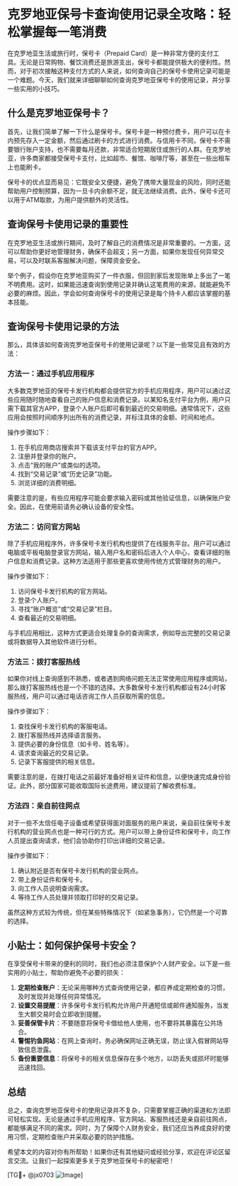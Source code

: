 # 克罗地亚保号卡查询使用记录全攻略：轻松掌握每一笔消费

在克罗地亚生活或旅行时，保号卡（Prepaid Card）是一种非常方便的支付工具。无论是日常购物、餐饮消费还是旅游支出，保号卡都能提供极大的便利性。然而，对于初次接触这种支付方式的人来说，如何查询自己的保号卡使用记录可能是一个难题。今天，我们就来详细聊聊如何查询克罗地亚保号卡的使用记录，并分享一些实用的小技巧。

## 什么是克罗地亚保号卡？

首先，让我们简单了解一下什么是保号卡。保号卡是一种预付费卡，用户可以在卡内预先存入一定金额，然后通过刷卡的方式进行消费。与信用卡不同，保号卡不需要银行账户支持，也不需要每月还款，非常适合短期居住或旅行的人群。在克罗地亚，许多商家都接受保号卡支付，比如超市、餐馆、咖啡厅等，甚至在一些出租车上也能刷卡。

保号卡的优点显而易见：它既安全又便捷，避免了携带大量现金的风险，同时还能帮助用户控制预算，因为一旦卡内余额不足，就无法继续消费。此外，保号卡还可以用于ATM取款，为用户提供额外的灵活性。

## 查询保号卡使用记录的重要性

在克罗地亚生活或旅行期间，及时了解自己的消费情况是非常重要的。一方面，这可以帮助你更好地管理财务，确保不会超支；另一方面，如果你发现任何异常交易，可以及时联系客服解决问题，保障资金安全。

举个例子，假设你在克罗地亚购买了一件衣服，但回到家后发现账单上多出了一笔不明费用。这时，如果能迅速查询到使用记录并确认这笔费用的来源，就能避免不必要的麻烦。因此，学会如何查询保号卡的使用记录是每个持卡人都应该掌握的基本技能。

## 查询保号卡使用记录的方法

那么，具体该如何查询克罗地亚保号卡的使用记录呢？以下是一些常见且有效的方法：

### 方法一：通过手机应用程序

大多数克罗地亚的保号卡发行机构都会提供官方的手机应用程序，用户可以通过这些应用随时随地查看自己的账户信息和消费记录。以某知名支付平台为例，用户只需下载其官方APP，登录个人账户后即可看到最近的交易明细。通常情况下，这些应用会按照时间顺序列出所有的消费记录，并标注具体的金额、时间和地点。

操作步骤如下：
1. 在手机应用商店搜索并下载该支付平台的官方APP。
2. 注册并登录你的账户。
3. 点击“我的账户”或类似的选项。
4. 找到“交易记录”或“历史记录”功能。
5. 浏览详细的消费明细。

需要注意的是，有些应用程序可能会要求输入密码或其他验证信息，以确保账户安全。因此，在使用前请务必确认设备的安全性。

### 方法二：访问官方网站

除了手机应用程序外，许多保号卡发行机构也提供了在线服务平台。用户可以通过电脑或平板电脑登录官方网站，输入用户名和密码后进入个人中心，查看详细的账户信息和消费记录。这种方法适用于那些更喜欢使用传统方式管理财务的用户。

操作步骤如下：
1. 访问保号卡发行机构的官方网站。
2. 登录个人账户。
3. 寻找“账户概览”或“交易记录”栏目。
4. 查看最近的交易明细。

与手机应用相比，这种方式更适合处理复杂的查询需求，例如导出完整的交易记录或将数据导入其他软件进行分析。

### 方法三：拨打客服热线

如果你对线上查询感到不熟悉，或者遇到网络问题无法正常使用应用程序或网站，那么拨打客服热线也是一个不错的选择。大多数保号卡发行机构都设有24小时客服热线，用户可以通过电话咨询工作人员获取所需的信息。

操作步骤如下：
1. 查找保号卡发行机构的客服电话。
2. 拨打客服热线并选择语言服务。
3. 提供必要的身份信息（如卡号、姓名等）。
4. 请求查询最近的交易记录。
5. 记录下客服提供的相关信息。

需要注意的是，在拨打电话之前最好准备好相关证件和信息，以便快速完成身份验证。此外，部分国家可能收取国际长途费用，建议提前了解收费标准。

### 方法四：亲自前往网点

对于一些不太信任电子设备或希望获得面对面服务的用户来说，亲自前往保号卡发行机构的营业网点也是一种可行的方式。用户可以带上身份证件和保号卡，向工作人员提出查询请求，他们会协助你打印出详细的交易记录。

操作步骤如下：
1. 确认附近是否有保号卡发行机构的营业网点。
2. 带上身份证件和保号卡。
3. 向工作人员说明查询需求。
4. 等待工作人员处理并领取打印好的交易记录。

虽然这种方式较为传统，但在某些特殊情况下（如紧急事务），它仍然是一个可靠的选择。

## 小贴士：如何保护保号卡安全？

在享受保号卡带来的便利的同时，我们也必须注意保护个人财产安全。以下是一些实用的小贴士，帮助你避免不必要的损失：

1. **定期检查账户**：无论采用哪种方式查询使用记录，都应养成定期检查的习惯，及时发现并处理任何异常情况。
2. **设置交易提醒**：许多保号卡发行机构允许用户开通短信或邮件通知服务，当发生大额交易时会立即收到提醒。
3. **妥善保管卡片**：不要随意将保号卡借给他人使用，也不要将其暴露在公共场合。
4. **警惕钓鱼网站**：在网上查询时，务必确保网址正确无误，防止误入假冒网站导致信息泄露。
5. **备份重要信息**：将保号卡的相关信息保存在多个地方，以防丢失或损坏时能够迅速找回。

## 总结

总之，查询克罗地亚保号卡的使用记录并不复杂，只需要掌握正确的渠道和方法即可轻松实现。无论是通过手机应用程序、官方网站、客服热线还是亲自前往网点，都能够满足不同的需求。同时，为了保障个人财务安全，我们还应当养成良好的使用习惯，定期检查账户并采取必要的防护措施。

希望本文的内容对你有所帮助！如果你还有其他疑问或经验分享，欢迎在评论区留言交流。让我们一起探索更多关于克罗地亚保号卡的秘密吧！

[TG💪+ @jx0703 ![Image](https://github.com/user-attachments/assets/dbca1d08-cadb-493c-b0ec-ad6f7a83f270)]